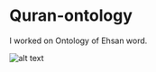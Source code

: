 # Quran-ontology
I worked on Ontology of Ehsan word.

![alt text](https://github.com/srahnama/Quran-ontology/blob/master/quran%20ontology.png)

